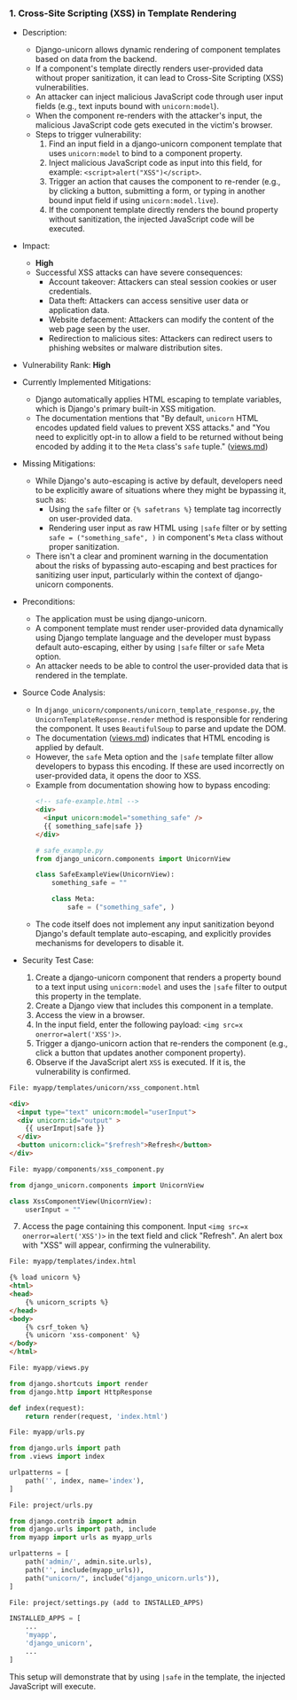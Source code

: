 ### 1. Cross-Site Scripting (XSS) in Template Rendering

- Description:
  - Django-unicorn allows dynamic rendering of component templates based on data from the backend.
  - If a component's template directly renders user-provided data without proper sanitization, it can lead to Cross-Site Scripting (XSS) vulnerabilities.
  - An attacker can inject malicious JavaScript code through user input fields (e.g., text inputs bound with `unicorn:model`).
  - When the component re-renders with the attacker's input, the malicious JavaScript code gets executed in the victim's browser.
  - Steps to trigger vulnerability:
    1. Find an input field in a django-unicorn component template that uses `unicorn:model` to bind to a component property.
    2. Inject malicious JavaScript code as input into this field, for example: `<script>alert("XSS")</script>`.
    3. Trigger an action that causes the component to re-render (e.g., by clicking a button, submitting a form, or typing in another bound input field if using `unicorn:model.live`).
    4. If the component template directly renders the bound property without sanitization, the injected JavaScript code will be executed.

- Impact:
  - **High**
  - Successful XSS attacks can have severe consequences:
    - Account takeover: Attackers can steal session cookies or user credentials.
    - Data theft: Attackers can access sensitive user data or application data.
    - Website defacement: Attackers can modify the content of the web page seen by the user.
    - Redirection to malicious sites: Attackers can redirect users to phishing websites or malware distribution sites.

- Vulnerability Rank: **High**

- Currently Implemented Mitigations:
  - Django automatically applies HTML escaping to template variables, which is Django's primary built-in XSS mitigation.
  - The documentation mentions that "By default, `unicorn` HTML encodes updated field values to prevent XSS attacks." and "You need to explicitly opt-in to allow a field to be returned without being encoded by adding it to the `Meta` class's `safe` tuple." ([views.md](..\django-unicorn\docs\source\views.md))

- Missing Mitigations:
  - While Django's auto-escaping is active by default, developers need to be explicitly aware of situations where they might be bypassing it, such as:
    - Using the `safe` filter or `{% safetrans %}` template tag incorrectly on user-provided data.
    - Rendering user input as raw HTML using `|safe` filter or by setting `safe = ("something_safe", )` in component's `Meta` class without proper sanitization.
  - There isn't a clear and prominent warning in the documentation about the risks of bypassing auto-escaping and best practices for sanitizing user input, particularly within the context of django-unicorn components.

- Preconditions:
  - The application must be using django-unicorn.
  - A component template must render user-provided data dynamically using Django template language and the developer must bypass default auto-escaping, either by using `|safe` filter or `safe` Meta option.
  - An attacker needs to be able to control the user-provided data that is rendered in the template.

- Source Code Analysis:
  - In `django_unicorn/components/unicorn_template_response.py`, the `UnicornTemplateResponse.render` method is responsible for rendering the component. It uses `BeautifulSoup` to parse and update the DOM.
  - The documentation ([views.md](..\django-unicorn\docs\source\views.md)) indicates that HTML encoding is applied by default.
  - However, the `safe` Meta option and the `|safe` template filter allow developers to bypass this encoding. If these are used incorrectly on user-provided data, it opens the door to XSS.
  - Example from documentation showing how to bypass encoding:
    ```html
    <!-- safe-example.html -->
    <div>
      <input unicorn:model="something_safe" />
      {{ something_safe|safe }}
    </div>
    ```
    ```python
    # safe_example.py
    from django_unicorn.components import UnicornView

    class SafeExampleView(UnicornView):
        something_safe = ""

        class Meta:
            safe = ("something_safe", )
    ```
  - The code itself does not implement any input sanitization beyond Django's default template auto-escaping, and explicitly provides mechanisms for developers to disable it.

- Security Test Case:
  1. Create a django-unicorn component that renders a property bound to a text input using `unicorn:model` and uses the `|safe` filter to output this property in the template.
  2. Create a Django view that includes this component in a template.
  3. Access the view in a browser.
  4. In the input field, enter the following payload: `<img src=x onerror=alert('XSS')>`.
  5. Trigger a django-unicorn action that re-renders the component (e.g., click a button that updates another component property).
  6. Observe if the JavaScript alert `XSS` is executed. If it is, the vulnerability is confirmed.

```html
File: myapp/templates/unicorn/xss_component.html
```
```html
<div>
  <input type="text" unicorn:model="userInput">
  <div unicorn:id="output" >
    {{ userInput|safe }}
  </div>
  <button unicorn:click="$refresh">Refresh</button>
</div>
```
```python
File: myapp/components/xss_component.py
```
```python
from django_unicorn.components import UnicornView

class XssComponentView(UnicornView):
    userInput = ""
```
  7. Access the page containing this component. Input `<img src=x onerror=alert('XSS')>` in the text field and click "Refresh". An alert box with "XSS" will appear, confirming the vulnerability.

```html
File: myapp/templates/index.html
```
```html
{% load unicorn %}
<html>
<head>
    {% unicorn_scripts %}
</head>
<body>
    {% csrf_token %}
    {% unicorn 'xss-component' %}
</body>
</html>
```
```python
File: myapp/views.py
```
```python
from django.shortcuts import render
from django.http import HttpResponse

def index(request):
    return render(request, 'index.html')
```
```python
File: myapp/urls.py
```
```python
from django.urls import path
from .views import index

urlpatterns = [
    path('', index, name='index'),
]
```
```python
File: project/urls.py
```
```python
from django.contrib import admin
from django.urls import path, include
from myapp import urls as myapp_urls

urlpatterns = [
    path('admin/', admin.site.urls),
    path('', include(myapp_urls)),
    path("unicorn/", include("django_unicorn.urls")),
]
```
```python
File: project/settings.py (add to INSTALLED_APPS)
```
```python
INSTALLED_APPS = [
    ...
    'myapp',
    'django_unicorn',
    ...
]
```
This setup will demonstrate that by using `|safe` in the template, the injected JavaScript will execute.
